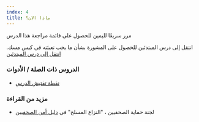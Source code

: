 ```yaml
---
index: 4
title: ماذا الان؟
---
```

مرر سريعًا لليمين للحصول على قائمة مراجعة هذا الدرس

انتقل إلى درس المبتدئين للحصول على المشورة بشأن ما يجب تعبئته في كيس مسك. [انتقل إلى درس المبتدئين](umbrella://travel/protective-equipment/beginner)

### الدروس ذات الصلة / الأدوات

*   [نقطة تفتيش الدرس](umbrella://travel/checkpoints/beginner)

### مزيد من القراءة

*   لجنة حماية الصحفيين ، "النزاع المسلح" في [دليل أمن الصحفيين](https://cpj.org/reports/2012/04/armed-conflict.php)